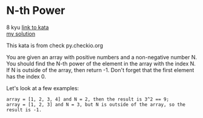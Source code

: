 # N-th Power
8 kyu
[link to kata](https://www.codewars.com/kata/57d814e4950d8489720008db/train/javascript)
<br>
[my solution](./kata.js)

This kata is from check py.checkio.org

You are given an array with positive numbers and a non-negative number N. You should find the N-th power of the element in the array with the index N. If N is outside of the array, then return -1. Don't forget that the first element has the index 0.

Let's look at a few examples:
```
array = [1, 2, 3, 4] and N = 2, then the result is 3^2 == 9;
array = [1, 2, 3] and N = 3, but N is outside of the array, so the result is -1.
```